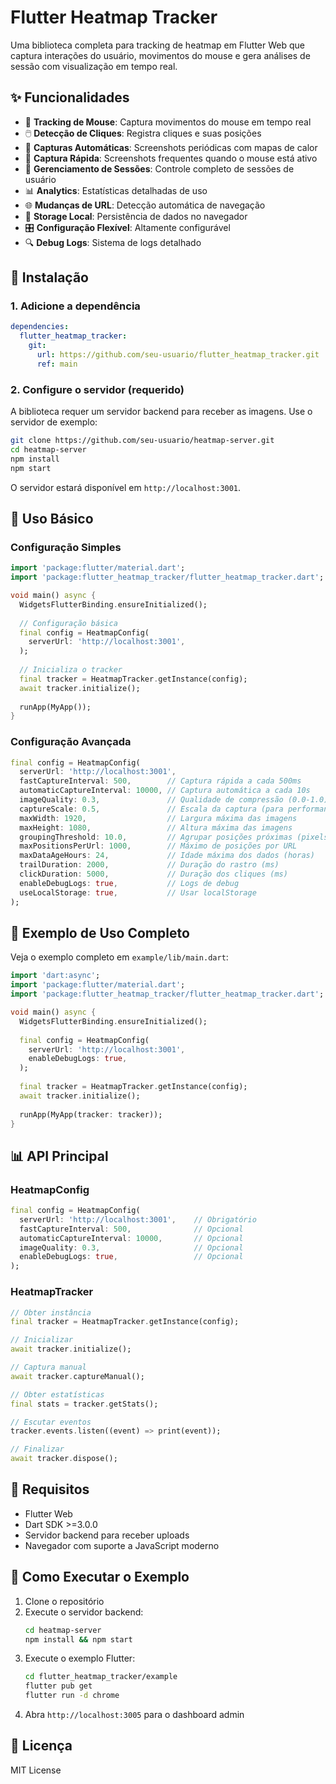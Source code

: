 # Flutter Heatmap Tracker

Uma biblioteca completa para tracking de heatmap em Flutter Web que captura interações do usuário, movimentos do mouse e gera análises de sessão com visualização em tempo real.

## ✨ Funcionalidades

- 📍 **Tracking de Mouse**: Captura movimentos do mouse em tempo real
- 🖱️ **Detecção de Cliques**: Registra cliques e suas posições
- 📸 **Capturas Automáticas**: Screenshots periódicas com mapas de calor
- 🎯 **Captura Rápida**: Screenshots frequentes quando o mouse está ativo
- 🔄 **Gerenciamento de Sessões**: Controle completo de sessões de usuário
- 📊 **Analytics**: Estatísticas detalhadas de uso
- 🌐 **Mudanças de URL**: Detecção automática de navegação
- 💾 **Storage Local**: Persistência de dados no navegador
- 🎛️ **Configuração Flexível**: Altamente configurável
- 🔍 **Debug Logs**: Sistema de logs detalhado

## 🚀 Instalação

### 1. Adicione a dependência

```yaml
dependencies:
  flutter_heatmap_tracker:
    git:
      url: https://github.com/seu-usuario/flutter_heatmap_tracker.git
      ref: main
```

### 2. Configure o servidor (requerido)

A biblioteca requer um servidor backend para receber as imagens. Use o servidor de exemplo:

```bash
git clone https://github.com/seu-usuario/heatmap-server.git
cd heatmap-server
npm install
npm start
```

O servidor estará disponível em `http://localhost:3001`.

## 📖 Uso Básico

### Configuração Simples

```dart
import 'package:flutter/material.dart';
import 'package:flutter_heatmap_tracker/flutter_heatmap_tracker.dart';

void main() async {
  WidgetsFlutterBinding.ensureInitialized();
  
  // Configuração básica
  final config = HeatmapConfig(
    serverUrl: 'http://localhost:3001',
  );
  
  // Inicializa o tracker
  final tracker = HeatmapTracker.getInstance(config);
  await tracker.initialize();
  
  runApp(MyApp());
}
```

### Configuração Avançada

```dart
final config = HeatmapConfig(
  serverUrl: 'http://localhost:3001',
  fastCaptureInterval: 500,        // Captura rápida a cada 500ms
  automaticCaptureInterval: 10000, // Captura automática a cada 10s
  imageQuality: 0.3,               // Qualidade de compressão (0.0-1.0)
  captureScale: 0.5,               // Escala da captura (para performance)
  maxWidth: 1920,                  // Largura máxima das imagens
  maxHeight: 1080,                 // Altura máxima das imagens
  groupingThreshold: 10.0,         // Agrupar posições próximas (pixels)
  maxPositionsPerUrl: 1000,        // Máximo de posições por URL
  maxDataAgeHours: 24,             // Idade máxima dos dados (horas)
  trailDuration: 2000,             // Duração do rastro (ms)
  clickDuration: 5000,             // Duração dos cliques (ms)
  enableDebugLogs: true,           // Logs de debug
  useLocalStorage: true,           // Usar localStorage
);
```

## 🎯 Exemplo de Uso Completo

Veja o exemplo completo em `example/lib/main.dart`:

```dart
import 'dart:async';
import 'package:flutter/material.dart';
import 'package:flutter_heatmap_tracker/flutter_heatmap_tracker.dart';

void main() async {
  WidgetsFlutterBinding.ensureInitialized();
  
  final config = HeatmapConfig(
    serverUrl: 'http://localhost:3001',
    enableDebugLogs: true,
  );
  
  final tracker = HeatmapTracker.getInstance(config);
  await tracker.initialize();
  
  runApp(MyApp(tracker: tracker));
}
```

## 📊 API Principal

### HeatmapConfig
```dart
final config = HeatmapConfig(
  serverUrl: 'http://localhost:3001',    // Obrigatório
  fastCaptureInterval: 500,              // Opcional
  automaticCaptureInterval: 10000,       // Opcional
  imageQuality: 0.3,                     // Opcional
  enableDebugLogs: true,                 // Opcional
);
```

### HeatmapTracker
```dart
// Obter instância
final tracker = HeatmapTracker.getInstance(config);

// Inicializar
await tracker.initialize();

// Captura manual
await tracker.captureManual();

// Obter estatísticas
final stats = tracker.getStats();

// Escutar eventos
tracker.events.listen((event) => print(event));

// Finalizar
await tracker.dispose();
```

## 🔧 Requisitos

- Flutter Web
- Dart SDK >=3.0.0
- Servidor backend para receber uploads
- Navegador com suporte a JavaScript moderno

## 🚀 Como Executar o Exemplo

1. Clone o repositório
2. Execute o servidor backend:
   ```bash
   cd heatmap-server
   npm install && npm start
   ```
3. Execute o exemplo Flutter:
   ```bash
   cd flutter_heatmap_tracker/example
   flutter pub get
   flutter run -d chrome
   ```
4. Abra `http://localhost:3005` para o dashboard admin

## 📄 Licença

MIT License